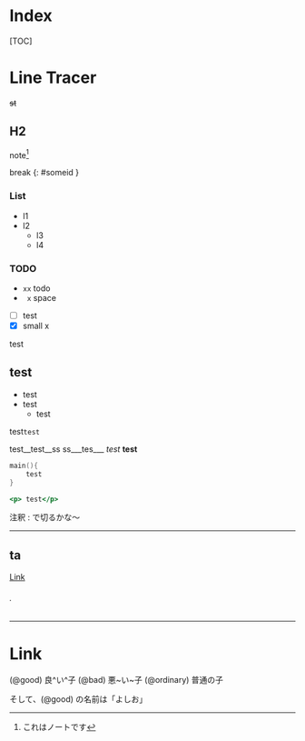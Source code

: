 Index
=======
[TOC]

Line Tracer
============

~~st~~

H2
----

note[^1]

[^1]:これはノートです

break {: #someid }

### List
- l1
- l2
    - l3
    - l4

### TODO
- `xx` todo
- ` x` space
- [ ] test
- [x] small x

<div style="page-break-after: always;">test</div>

## test

* test
* test
  * test

test`test`

test__test__ss
ss___tes___
*test*
**test**

````c++
main(){
    test
}
````

~~~~.html
<p> test</p>
~~~~

注釈
: で切るかな〜

---
ta
---

[Link](http://test.com)

<!-- dummy comment line for breaking list -->

<div class="break"></div>

###### .


----
Link
=====

(@good) 良^い^子
(@bad) 悪~い~子
(@ordinary) 普通の子
 
そして、(@good) の名前は「よしお」
